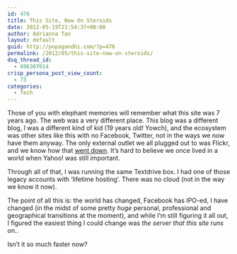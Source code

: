 ```yaml
---
id: 476
title: This Site, Now On Steroids
date: 2012-05-19T21:54:37+00:00
author: Adrianna Tan
layout: default
guid: http://popagandhi.com/?p=476
permalink: /2012/05/this-site-now-on-steroids/
dsq_thread_id:
  - 696307014
crisp_persona_post_view_count:
  - 73
categories:
  - Tech
---
```

Those of you with elephant memories will remember what this site was 7 years ago. The web was a very different place. This blog was a different blog, I was a different kind of kid (19 years old! Yowch), and the ecosystem was other sites like this with no Facebook, Twitter, not in the ways we now have them anyway. The only external outlet we all plugged out to was Flickr, and we know how that [went down](http://gizmodo.com/5910223/how-yahoo-killed-flickr-and-lost-the-internet). It&#8217;s hard to believe we once lived in a world when Yahoo! was still important.

Through all of that, I was running the same Textdrive box. I had one of those legacy accounts with &#8216;lifetime hosting&#8217;. There was no cloud (not in the way we know it now).

The point of all this is: the world has changed, Facebook has IPO-ed, I have changed (in the midst of some pretty _huge_ personal, professional and geographical transitions at the moment), and while I&#8217;m still figuring it all out, I figured the easiest thing I could change was _the server that this site runs on._.

Isn&#8217;t it so much faster now?
